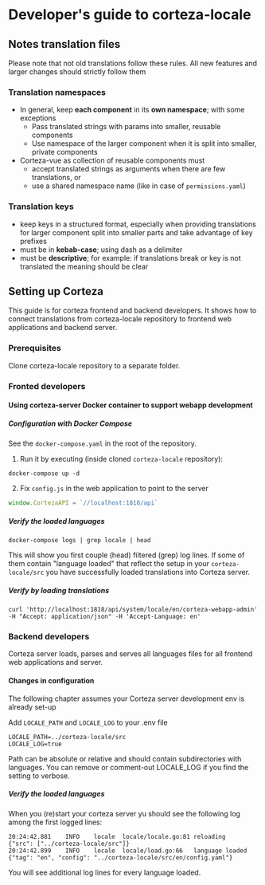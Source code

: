 # Developer's guide to corteza-locale 

## Notes translation files

Please note that not old translations follow these rules.
All new features and larger changes should strictly follow them

### Translation namespaces
 - In general, keep **each component** in its **own namespace**; with some exceptions
    - Pass translated strings with params into smaller, reusable components
    - Use namespace of the larger component when it is split into smaller, private components
 - Corteza-vue as collection of reusable components must
    - accept translated strings as arguments when there are few translations, or
    - use a shared namespace name (like in case of `permissions.yaml`)

### Translation keys
 - keep keys in a structured format, especially when providing translations for larger component split into smaller parts and take advantage of key prefixes
 - must be in **kebab-case**; using dash as a delimiter
 - must be **descriptive**; 
   for example: if translations break or key is not translated the meaning should be clear 

## Setting up Corteza

This guide is for corteza frontend and backend developers.
It shows how to connect translations from corteza-locale repository to frontend web applications and backend server.

### Prerequisites

Clone corteza-locale repository to a separate folder.

### Fronted developers

#### Using corteza-server Docker container to support webapp development

##### Configuration with Docker Compose 

See the `docker-compose.yaml` in the root of the repository.

1. Run it by executing (inside cloned `corteza-locale` repository):
```shell
docker-compose up -d 
```

2. Fix `config.js` in the web application to point to the server
```js
window.CortezaAPI = `//localhost:1818/api`
```

##### Verify the loaded languages

```shell
docker-compose logs | grep locale | head
```

This will show you first couple (head) filtered (grep) log lines.
If some of them contain "language loaded" that reflect the setup in your `corteza-locale/src` you have successfully loaded translations into Corteza server.  

##### Verify by loading translations
```shell
curl 'http://localhost:1818/api/system/locale/en/corteza-webapp-admin' -H "Accept: application/json" -H 'Accept-Language: en'
```

### Backend developers

Corteza server loads, parses and serves all languages files for all frontend web applications and server. 

#### Changes in configuration

The following chapter assumes your Corteza server development env is already set-up

Add `LOCALE_PATH` and `LOCALE_LOG` to your .env file
```dotenv
LOCALE_PATH=../corteza-locale/src
LOCALE_LOG=true 
```

Path can be absolute or relative and should contain subdirectories with languages.
You can remove or comment-out LOCALE_LOG if you find the setting to verbose.  


##### Verify the loaded languages

When you (re)start your corteza server yu should see the following log among the first logged lines:

```
20:24:42.881	INFO	locale	locale/locale.go:81	reloading	{"src": ["../corteza-locale/src"]}
20:24:42.899	INFO	locale	locale/load.go:66	language loaded	{"tag": "en", "config": "../corteza-locale/src/en/config.yaml"}
```

You will see additional log lines for every language loaded.

